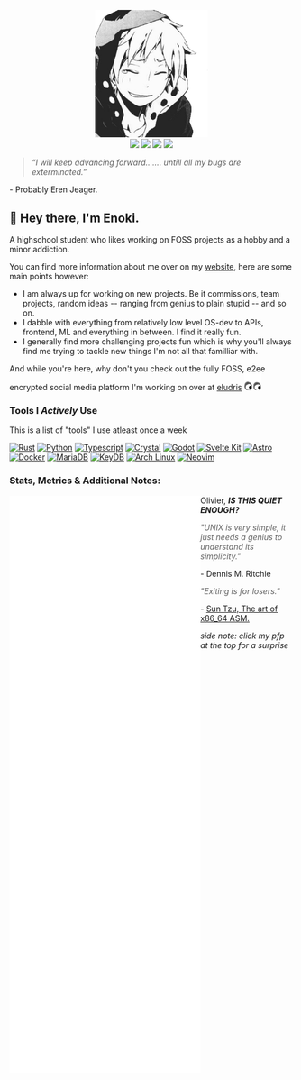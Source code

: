 <p align="center">
  <a href="https://youtu.be/dQw4w9WgXcQ"><img width=200px src="assets/enoki.png" /></a>
  <br>
  <a href="https://matrix.to/#/@enokiun:matrix.org"><img src="https://img.shields.io/static/v1?&label=%20&style=for-the-badge&message=Matrix&logo=matrix&color=000000&labelColor=000000" /></a>
  <a href="https://reddit.com/u/enokiun"><img src="https://img.shields.io/static/v1?&label=%20&style=for-the-badge&message=Reddit&logo=reddit&logoColor=ff5700&color=121212&labelColor=121212" /></a>
  <a href="https://twitter.com/enokiun"><img src="https://img.shields.io/static/v1?&label=%20&style=for-the-badge&message=Twitter&logo=twitter&color=15202b&labelColor=15202b" /></a>
  <a href="https://discordapp.com/users/559226493553737740/"><img src="https://img.shields.io/static/v1?&label=%20&style=for-the-badge&message=Discord&logo=discord&color=363934&labelColor=363934" /></a>
</p>

> *“I will keep advancing forward....... untill all my bugs are exterminated.”*

\- Probably Eren Jeager.

## :wave: Hey there, I'm Enoki.

A highschool student who likes working on FOSS projects as a hobby and a minor addiction.

You can find more information about me over on my [website](https://ensite-ad7.pages.dev/), here are some main points however:

- I am always up for working on new projects. Be it commissions, team projects, random ideas -- ranging from genius to plain stupid -- and so on.
- I dabble with everything from relatively low level OS-dev to APIs, frontend, ML and everything in between. I find it really fun.
- I generally find more challenging projects fun which is why you'll always find me trying to tackle new things I'm not all that familliar with.

And while you're here, why don't you check out the fully FOSS, e2ee encrypted social media platform I'm working on over at [eludris](https://github.com/eludris/eludris/) <img width="30em" src="https://github.com/eludris/.github/blob/main/assets/thang-big.png" />

### Tools I *Actively* Use

This is a list of "tools" I use atleast once a week

[![Rust](https://shields.io/static/v1?label=Rust&style=for-the-badge&message=Language&logo=rust&color=111111&labelColor=111111)][rust]
[![Python](https://shields.io/static/v1?label=Python&style=for-the-badge&message=Language&logo=python&color=111111&labelColor=111111)][python]
[![Typescript](https://shields.io/static/v1?label=Typescript&style=for-the-badge&message=Language&logo=typescript&color=111111&labelColor=111111)][typescript]
[![Crystal](https://shields.io/static/v1?label=Crystal&style=for-the-badge&message=Language&logo=crystal&color=111111&labelColor=111111)][crystal]
[![Godot](https://shields.io/static/v1?label=Godot&style=for-the-badge&message=Game%20Engine&logo=godotengine&color=111111&labelColor=111111)][godot]
[![Svelte Kit](https://shields.io/static/v1?label=Svelte%20Kit&style=for-the-badge&message=Framework&logo=svelte&color=111111&labelColor=111111)][svelte]
[![Astro](https://shields.io/static/v1?label=Astro&style=for-the-badge&message=%22Framework%22&logo=astro&color=111111&labelColor=111111)][astro]
[![Docker](https://shields.io/static/v1?label=Docker&style=for-the-badge&message=Containers&logo=docker&color=1a1a1a&labelColor=1a1a1a)][docker]
[![MariaDB](https://shields.io/static/v1?label=MariaDB&style=for-the-badge&message=Database&logo=mariadb&color=1a1a1a&labelColor=1a1a1a)][mariadb]
[![KeyDB](https://shields.io/static/v1?label=KeyDB%2FRedis&style=for-the-badge&message=Database&logo=redis&color=1a1a1a&labelColor=1a1a1a)][keydb]
[![Arch Linux](https://shields.io/static/v1?label=Arch%20Linux&style=for-the-badge&message=OS&logo=archlinux&color=222222&labelColor=222222)][arch]
[![Neovim](https://shields.io/static/v1?label=Neovim&style=for-the-badge&message=Editor&logo=neovim&color=222222&labelColor=222222)][neovim]

### Stats, Metrics & Additional Notes:
<!--- <img align="left" alt="Enoki's GitHub Stats" src="https://github-readme-stats.vercel.app/api?username=EnokiUN&show_icons=true&hide_border=true&theme=tokyonight&include_all_commits=true&count_private=true" /> --->
<!--- <img align="left" alt="Enoki's Language Stats" src="https://github-readme-stats.vercel.app/api/top-langs/?username=EnokiUN&hide_border=true&theme=tokyonight" /> --->
<!--- <img align="left" alt="Enoki's Github Streak" src="https://github-readme-streak-stats.herokuapp.com/?user=EnokiUN&theme=tokyonight&hide_border=true&stroke=1a1b27" /> --->
<img align="left" alt="Enoki's GitHub Metrics" src="github-metrics.svg" />

[discord]: https://discordapp.com/users/559226493553737740/
[reddit]: https://www.reddit.com/u/EnokiUN/
[matrix]: https://matrix.to/#/@enokun:matrix.org/
[twitter]: https://twitter.com/EnokiUN/

[python]: https://python.org/
[godot]: https://godotengine.org/
[typescript]: https://typescriptlang.org/
[rust]: https://rust-lang.org/
[crystal]: https://crystal-lang.org/
[svelte]: https://kit.svelte.dev/
[astro]: https://astro.build/

[arch]: https://archlinux.org/
[neovim]: https://neovim.io/
[docker]: https://docker.com/
[mariadb]: https://mariadb.org/
[keydb]: https://docs.keydb.dev/

Olivier, ***IS THIS QUIET ENOUGH?***

> *"UNIX is very simple, it just needs a genius to understand its simplicity."*

\- Dennis M. Ritchie

> *"Exiting is for losers."*

\- [Sun Tzu, The art of x86_64 ASM.](https://github.com/EnokiUN/asmthing/blob/049d749cf016768a833bd1d6506c30258b6328d6/hello.asm#L83-L84)

*side note: click my pfp at the top for a surprise*
